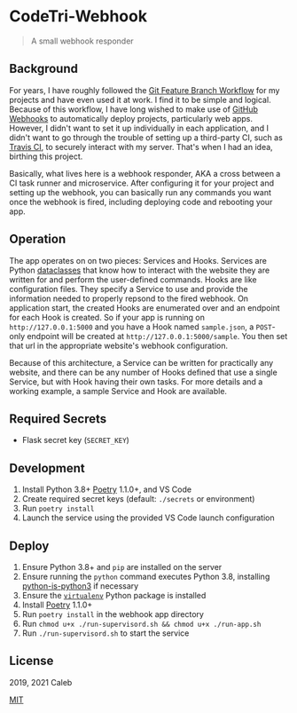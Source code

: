 # CodeTri-Webhook

> A small webhook responder

## Background

For years, I have roughly followed the [Git Feature Branch Workflow](https://www.atlassian.com/git/tutorials/comparing-workflows/feature-branch-workflow)
for my projects and have even used it at work. I find it to be simple and logical. Because of this workflow, I have long wished to
make use of [GitHub Webhooks](https://developer.github.com/webhooks/) to automatically deploy projects, particularly web apps.
However, I didn't want to set it up individually in each application, and I didn't want to go through the trouble of setting up a third-party CI,
such as [Travis CI](https://travis-ci.org/), to securely interact with my server. That's when I had an idea, birthing this project.

Basically, what lives here is a webhook responder, AKA a cross between a CI task runner and microservice. After configuring it for your project
and setting up the webhook, you can basically run any commands you want once the webhook is fired, including deploying code and rebooting your app.

## Operation

The app operates on on two pieces: Services and Hooks. Services are Python [dataclasses](https://docs.python.org/3/library/dataclasses.html)
that know how to interact with the website they are written for and perform the user-defined commands. Hooks are like configuration files.
They specify a Service to use and provide the information needed to properly repsond to the fired webhook. On application start, the created Hooks
are enumerated over and an endpoint for each Hook is created. So if your app is running on `http://127.0.0.1:5000` and you have a Hook named `sample.json`, a `POST`-only endpoint will be created
at `http://127.0.0.1:5000/sample`. You then set that url in the appropriate website's webhook configuration.

Because of this architecture, a Service can be written for practically any website, and there can be any number of Hooks defined that use a single Service,
but with Hook having their own tasks. For more details and a working example, a sample Service and Hook are available.

## Required Secrets

- Flask secret key (`SECRET_KEY`)

## Development

1. Install Python 3.8+ [Poetry](https://python-poetry.org/) 1.1.0+, and VS Code
1. Create required secret keys (default: `./secrets` or environment)
1. Run `poetry install`
1. Launch the service using the provided VS Code launch configuration

## Deploy

1. Ensure Python 3.8+ and `pip` are installed on the server
1. Ensure running the `python` command executes Python 3.8,
   installing [python-is-python3](https://packages.ubuntu.com/jammy/python-is-python3) if necessary
3. Ensure the [`virtualenv`](https://pypi.org/project/virtualenv/) Python package is installed
4. Install [Poetry](https://python-poetry.org/) 1.1.0+
5. Run `poetry install` in the webhook app directory
6. Run `chmod u+x ./run-supervisord.sh && chmod u+x ./run-app.sh`
7. Run `./run-supervisord.sh` to start the service


## License

2019, 2021 Caleb

[MIT](LICENSE)
